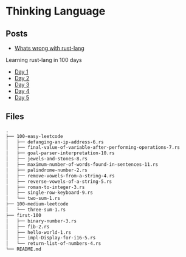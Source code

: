 # Thinking Language

## Posts

- [Whats wrong with rust-lang](https://medium.com/@iamanubhavsaini/whats-wrong-with-rustlang-a9b0dd4c1977)

Learning rust-lang in 100 days

- [Day 1](https://medium.com/@iamanubhavsaini/day-one-of-programming-645f577915dc) 
- [Day 2](https://medium.com/@iamanubhavsaini/day-two-of-programming-dae0a51c70d5) 
- [Day 3](https://medium.com/@iamanubhavsaini/day-three-of-programming-04cce5bf4db8) 
- [Day 4](https://medium.com/@iamanubhavsaini/day-four-of-programming-2314759c8118)
- [Day 5](https://medium.com/@iamanubhavsaini/day-five-of-programming-bcd2e62c529e)


## Files

```txt
.
├── 100-easy-leetcode
│   ├── defanging-an-ip-address-6.rs
│   ├── final-value-of-variable-after-performing-operations-7.rs
│   ├── goal-parser-interpretation-10.rs
│   ├── jewels-and-stones-8.rs
│   ├── maximum-number-of-words-found-in-sentences-11.rs
│   ├── palindrome-number-2.rs
│   ├── remove-vowels-from-a-string-4.rs
│   ├── reverse-vowels-of-a-string-5.rs
│   ├── roman-to-integer-3.rs
│   ├── single-row-keyboard-9.rs
│   └── two-sum-1.rs
├── 100-medium-leetcode
│   └── three-sum-1.rs
├── first-100
│   ├── binary-number-3.rs
│   ├── fib-2.rs
│   ├── hello-world-1.rs
│   ├── impl-Display-for-i16-5.rs
│   └── return-list-of-numbers-4.rs
└── README.md
```
